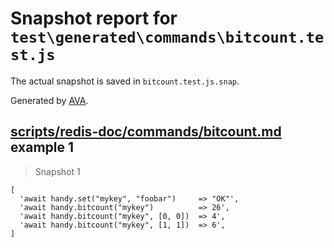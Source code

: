 # Snapshot report for `test\generated\commands\bitcount.test.js`

The actual snapshot is saved in `bitcount.test.js.snap`.

Generated by [AVA](https://ava.li).

## [scripts/redis-doc/commands/bitcount.md](../../../../scripts/redis-doc/commands/bitcount.md) example 1

> Snapshot 1

    [
      'await handy.set("mykey", "foobar")     => "OK"',
      'await handy.bitcount("mykey")          => 26',
      'await handy.bitcount("mykey", [0, 0])  => 4',
      'await handy.bitcount("mykey", [1, 1])  => 6',
    ]
